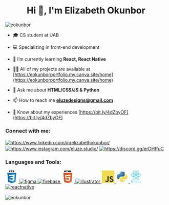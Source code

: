 <h1 align="center">Hi 👋, I'm Elizabeth Okunbor</h1>
<p align="left"> <img src="https://komarev.com/ghpvc/?username=eokunbor&label=Profile%20views&color=0e75b6&style=flat" alt="eokunbor" /> </p>

- 🎓 CS student at UAB </br>
- 💻 Specializing in front-end development</br>
- 🌱 I’m currently learning **React, React Native**

- 👨‍💻 All of my projects are available at [https://eokunborportfolio.my.canva.site/home](https://eokunborportfolio.my.canva.site/home)

- 💬 Ask me about **HTML/CSS/JS & Python**

- 📫 How to reach me **eluzedesigns@gmail.com**

- 📄 Know about my experiences [https://bit.ly/4dZbyOF](https://bit.ly/4dZbyOF)

<h3 align="left">Connect with me:</h3>
<p align="left">
<a href="https://linkedin.com/in/https://www.linkedin.com/in/elizabethokunbor/" target="blank"><img align="center" src="https://raw.githubusercontent.com/rahuldkjain/github-profile-readme-generator/master/src/images/icons/Social/linked-in-alt.svg" alt="https://www.linkedin.com/in/elizabethokunbor/" height="30" width="40" /></a>
<a href="https://instagram.com/https://www.instagram.com/eluze.studio/" target="blank"><img align="center" src="https://raw.githubusercontent.com/rahuldkjain/github-profile-readme-generator/master/src/images/icons/Social/instagram.svg" alt="https://www.instagram.com/eluze.studio/" height="30" width="40" /></a>
<a href="https://discord.gg/https://discord.gg/erDHffuC" target="blank"><img align="center" src="https://raw.githubusercontent.com/rahuldkjain/github-profile-readme-generator/master/src/images/icons/Social/discord.svg" alt="https://discord.gg/erDHffuC" height="30" width="40" /></a>
</p>

<h3 align="left">Languages and Tools:</h3>
<p align="left"> <a href="https://www.w3schools.com/css/" target="_blank" rel="noreferrer"> <img src="https://raw.githubusercontent.com/devicons/devicon/master/icons/css3/css3-original-wordmark.svg" alt="css3" width="40" height="40"/> </a> <a href="https://www.figma.com/" target="_blank" rel="noreferrer"> <img src="https://www.vectorlogo.zone/logos/figma/figma-icon.svg" alt="figma" width="40" height="40"/> </a> <a href="https://firebase.google.com/" target="_blank" rel="noreferrer"> <img src="https://www.vectorlogo.zone/logos/firebase/firebase-icon.svg" alt="firebase" width="40" height="40"/> </a> <a href="https://www.w3.org/html/" target="_blank" rel="noreferrer"> <img src="https://raw.githubusercontent.com/devicons/devicon/master/icons/html5/html5-original-wordmark.svg" alt="html5" width="40" height="40"/> </a> <a href="https://www.adobe.com/in/products/illustrator.html" target="_blank" rel="noreferrer"> <img src="https://www.vectorlogo.zone/logos/adobe_illustrator/adobe_illustrator-icon.svg" alt="illustrator" width="40" height="40"/> </a> <a href="https://developer.mozilla.org/en-US/docs/Web/JavaScript" target="_blank" rel="noreferrer"> <img src="https://raw.githubusercontent.com/devicons/devicon/master/icons/javascript/javascript-original.svg" alt="javascript" width="40" height="40"/> </a> <a href="https://www.python.org" target="_blank" rel="noreferrer"> <img src="https://raw.githubusercontent.com/devicons/devicon/master/icons/python/python-original.svg" alt="python" width="40" height="40"/> </a> <a href="https://reactjs.org/" target="_blank" rel="noreferrer"> <img src="https://raw.githubusercontent.com/devicons/devicon/master/icons/react/react-original-wordmark.svg" alt="react" width="40" height="40"/> </a> <a href="https://reactnative.dev/" target="_blank" rel="noreferrer"> <img src="https://reactnative.dev/img/header_logo.svg" alt="reactnative" width="40" height="40"/> </a> </p>

<p><img align="center" src="https://github-readme-stats.vercel.app/api/top-langs?username=eokunbor&show_icons=true&locale=en&layout=compact" alt="eokunbor" /></p>
